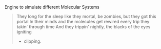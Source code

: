 Engine to simulate different Molecular Systems

> They long for the sleep like they mortal, be zombies, but they got this portal In their minds and the molecules get rewired every trip they takin' through time And they trippin' nightly, the blacks of the eyes igniting
> - clipping.
